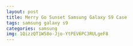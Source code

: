 ```yaml
---
layout: post
title: Merry Go Sunset Samsung Galaxy S9 Case
tags: samsung galaxy s9
categories: samsung
img: 1QizzQT1W58o-Jjo-YtPEV6PC3RULgeF8
---
```

